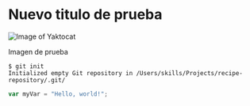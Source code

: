 # Nuevo titulo de prueba #

![Image of Yaktocat](https://octodex.github.com/images/yaktocat.png)

Imagen de prueba


```
$ git init
Initialized empty Git repository in /Users/skills/Projects/recipe-repository/.git/
```


``` javascript
var myVar = "Hello, world!";
```
